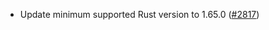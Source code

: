 - Update minimum supported Rust version to 1.65.0 ([#2817](https://github.com/informalsystems/hermes/pull/2817))

